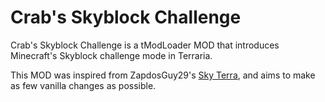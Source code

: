 ﻿# Crab's Skyblock Challenge

Crab's Skyblock Challenge is a tModLoader MOD that introduces Minecraft's Skyblock challenge mode in Terraria.

This MOD was inspired from ZapdosGuy29's [Sky Terra](https://www.curseforge.com/terraria/maps/skyterra), and aims to make as few vanilla changes as possible.
